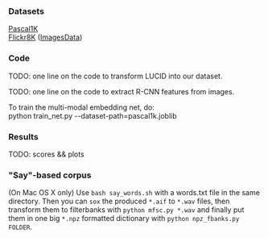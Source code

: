 ### Datasets

[Pascal1K](http://nlp.cs.illinois.edu/HockenmaierGroup/pascal-sentences/index.html)  
[Flickr8K](http://nlp.cs.illinois.edu/HockenmaierGroup/8k-pictures.html) ([ImagesData](https://illinois.edu/fb/sec/1713398))

### Code

TODO: one line on the code to transform LUCID into our dataset.

TODO: one line on the code to extract R-CNN features from images.

To train the multi-modal embedding net, do:  
        python train_net.py --dataset-path=pascal1k.joblib

### Results

TODO: scores && plots

### "Say"-based corpus

(On Mac OS X only)
Use `bash say_words.sh` with a words.txt file in the same directory. Then you
can `sox` the produced `*.aif` to `*.wav` files, then transform them to
filterbanks with `python mfsc.py *.wav` and finally put them in one big `*.npz`
formatted dictionary with `python npz_fbanks.py FOLDER`.


